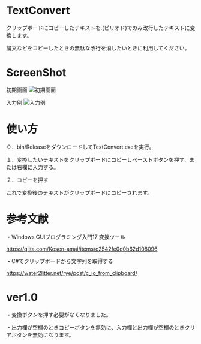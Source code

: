 # TextConvert
クリップボードにコピーしたテキストを.(ピリオド)でのみ改行したテキストに変換します。

論文などをコピーしたときの無駄な改行を消したいときに利用してください。

# ScreenShot
初期画面
![初期画面](https://user-images.githubusercontent.com/32339438/133031885-70362161-8447-49f3-be19-c9bd54731277.PNG)

入力例
![入力例](https://user-images.githubusercontent.com/32339438/133031927-d0a1ac06-bbdc-4efb-b5b9-b4672a47e9c8.PNG)



# 使い方
０．bin/ReleaseをダウンロードしてTextConvert.exeを実行。

１．変換したいテキストをクリップボードにコピーしペーストボタンを押す、または右欄に入力する。

２．コピーを押す

これで変換後のテキストがクリップボードにコピーされます。



# 参考文献
・Windows GUIプログラミング入門17 変換ツール

https://qiita.com/Kosen-amai/items/c2542fe0d0b62d108096

・C#でクリップボードから文字列を取得する

https://water2litter.net/rye/post/c_io_from_clipboard/


# ver1.0
・変換ボタンを押す必要がなくなりました。

・出力欄が空欄のときコピーボタンを無効に、入力欄と出力欄が空欄のときクリアボタンを無効になります。
